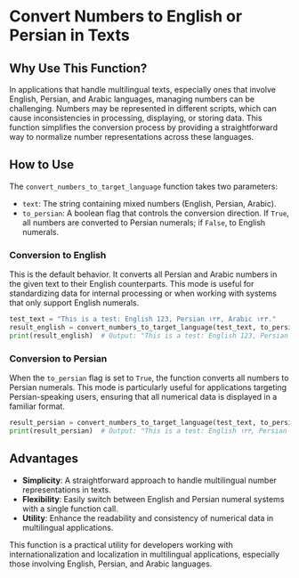 # Convert Numbers to English or Persian in Texts

## Why Use This Function?

In applications that handle multilingual texts, especially ones that involve English, Persian, and Arabic languages, managing numbers can be challenging. Numbers may be represented in different scripts, which can cause inconsistencies in processing, displaying, or storing data. This function simplifies the conversion process by providing a straightforward way to normalize number representations across these languages.

## How to Use

The `convert_numbers_to_target_language` function takes two parameters:

- `text`: The string containing mixed numbers (English, Persian, Arabic).
- `to_persian`: A boolean flag that controls the conversion direction. If `True`, all numbers are converted to Persian numerals; if `False`, to English numerals.

### Conversion to English

This is the default behavior. It converts all Persian and Arabic numbers in the given text to their English counterparts. This mode is useful for standardizing data for internal processing or when working with systems that only support English numerals.

```python
test_text = "This is a test: English 123, Persian ۱۲۳, Arabic ١٢٣."
result_english = convert_numbers_to_target_language(test_text, to_persian=False)
print(result_english)  # Output: "This is a test: English 123, Persian 123, Arabic 123."
```

### Conversion to Persian

When the `to_persian` flag is set to `True`, the function converts all numbers to Persian numerals. This mode is particularly useful for applications targeting Persian-speaking users, ensuring that all numerical data is displayed in a familiar format.

```python
result_persian = convert_numbers_to_target_language(test_text, to_persian=True)
print(result_persian)  # Output: "This is a test: English ۱۲۳, Persian ۱۲۳, Arabic ۱۲۳."
```

## Advantages

- **Simplicity**: A straightforward approach to handle multilingual number representations in texts.
- **Flexibility**: Easily switch between English and Persian numeral systems with a single function call.
- **Utility**: Enhance the readability and consistency of numerical data in multilingual applications.

This function is a practical utility for developers working with internationalization and localization in multilingual applications, especially those involving English, Persian, and Arabic languages.
